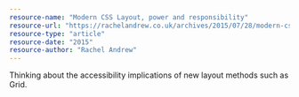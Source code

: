 ```yaml
---
resource-name: "Modern CSS Layout, power and responsibility"
resource-url: "https://rachelandrew.co.uk/archives/2015/07/28/modern-css-layout-power-and-responsibility/"
resource-type: "article"
resource-date: "2015"
resource-author: "Rachel Andrew"
---
```


Thinking about the accessibility implications of new layout methods such as Grid.
